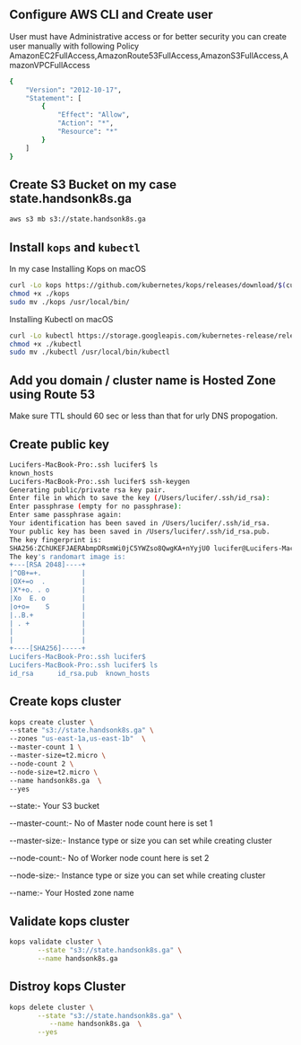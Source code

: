 ## Configure AWS CLI and Create user
User must have Administrative access or for better security you can create user manually with following Policy  AmazonEC2FullAccess,AmazonRoute53FullAccess,AmazonS3FullAccess,AmazonVPCFullAccess

```bash
{
    "Version": "2012-10-17",
    "Statement": [
        {
            "Effect": "Allow",
            "Action": "*",
            "Resource": "*"
        }
    ]
}
```

## Create S3 Bucket on my case state.handsonk8s.ga

```bash
aws s3 mb s3://state.handsonk8s.ga
```

## Install `kops` and `kubectl` 
In my case 
Installing Kops on macOS

```bash
curl -Lo kops https://github.com/kubernetes/kops/releases/download/$(curl -s https://api.github.com/repos/kubernetes/kops/releases/latest | grep tag_name | cut -d '"' -f 4)/kops-darwin-amd64
chmod +x ./kops
sudo mv ./kops /usr/local/bin/
```

Installing Kubectl on macOS

```bash
curl -Lo kubectl https://storage.googleapis.com/kubernetes-release/release/$(curl -s https://storage.googleapis.com/kubernetes-release/release/stable.txt)/bin/darwin/amd64/kubectl
chmod +x ./kubectl
sudo mv ./kubectl /usr/local/bin/kubectl
```
## Add you domain / cluster name is Hosted Zone using Route 53 

Make sure TTL should 60 sec or less than that for urly DNS propogation.

## Create public key

```bash
Lucifers-MacBook-Pro:.ssh lucifer$ ls
known_hosts
Lucifers-MacBook-Pro:.ssh lucifer$ ssh-keygen
Generating public/private rsa key pair.
Enter file in which to save the key (/Users/lucifer/.ssh/id_rsa): 
Enter passphrase (empty for no passphrase): 
Enter same passphrase again: 
Your identification has been saved in /Users/lucifer/.ssh/id_rsa.
Your public key has been saved in /Users/lucifer/.ssh/id_rsa.pub.
The key fingerprint is:
SHA256:ZChUKEFJAERAbmpDRsmWi0jC5YWZso8QwgKA+nYyjU0 lucifer@Lucifers-MacBook-Pro.local
The key's randomart image is:
+---[RSA 2048]----+
|^OB+=+.          |
|OX+=o  .         |
|X*+o. . o        |
|Xo  E. o         |
|o+o=    S        |
|..B.+            |
| . +             |
|                 |
|                 |
+----[SHA256]-----+
Lucifers-MacBook-Pro:.ssh lucifer$ 
Lucifers-MacBook-Pro:.ssh lucifer$ ls
id_rsa		id_rsa.pub	known_hosts
```

## Create kops cluster

```bash
kops create cluster \
--state "s3://state.handsonk8s.ga" \
--zones "us-east-1a,us-east-1b"  \
--master-count 1 \
--master-size=t2.micro \
--node-count 2 \
--node-size=t2.micro \
--name handsonk8s.ga  \
--yes
```

--state:- Your S3 bucket

--master-count:- No of Master node count here is set 1 

--master-size:- Instance type or size you can set while creating cluster

--node-count:- No of Worker node count here is set 2

--node-size:- Instance type or size you can set while creating cluster

--name:- Your Hosted zone name

## Validate kops cluster

```bash
kops validate cluster \
       --state "s3://state.handsonk8s.ga" \
       --name handsonk8s.ga
```

## Distroy kops Cluster

```bash
kops delete cluster \
       --state "s3://state.handsonk8s.ga" \
          --name handsonk8s.ga  \
       --yes
```
